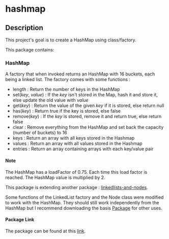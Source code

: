 # hashmap

## Description

This project's goal is to create a HashMap using class/factory.

This package contains:

### HashMap

A factory that when invoked returns an HashMap with 16 buckets, each being a linked list.
The factory comes with some functions :

- length : Return the number of keys in the HashMap
- set(_key_, _value_) : If the _key_ isn't stored in the Map, hash it and store it, else update the old value with _value_
- get(_key_) : Return the value of the given _key_ if it is stored, else return null
- has(_key_) : Return true if the key is stored, else false
- remove(_key_) : If the _key_ is stored, remove it and return true, else return false
- clear : Remove everything from the HashMap and set back the capacity (number of buckets) to 16
- keys : Return an array with all keys stored in the Hashmap
- values : Return an array with all values stored in the Hashmap
- entries : Return an array containing arrays with each key/value pair

#### Note

The HashMap has a loadFactor of 0.75. Each time this load factor is reached. The HashMap value is multiplied by 2.

This package is extending another package : [linkedlists-and-nodes](https://www.npmjs.com/package/linkedlists-and-nodes).

Some functions of the LinkedList factory and the Node class were modified to work with the HashMap. They should still work independently from the HashMap but I recommend downloading the basis [Package](https://www.npmjs.com/package/linkedlists-and-nodes) for other uses.

#### Package Link

The package can be found at this [link](https://www.npmjs.com/package/hashmap-linkedlists-nodes).
